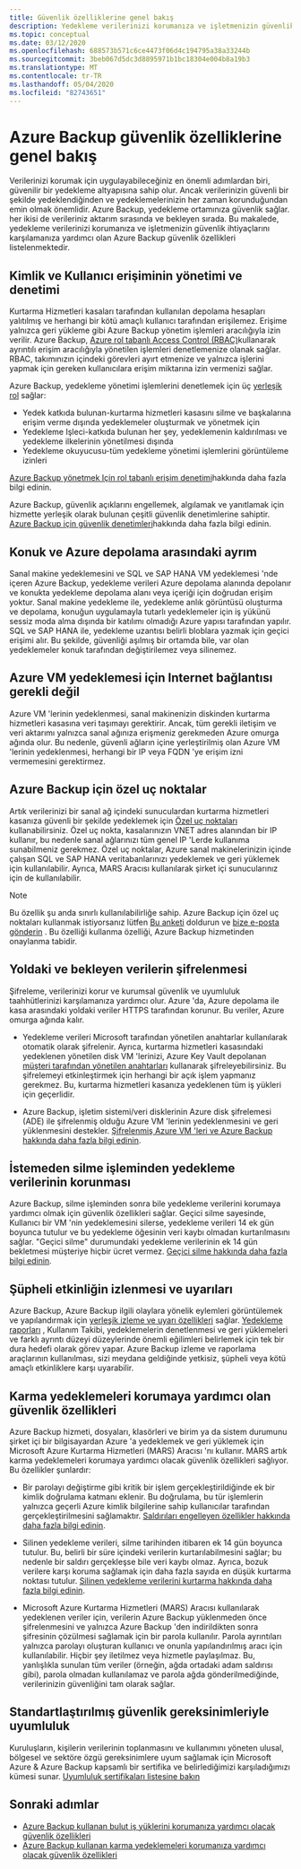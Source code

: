 ```yaml
---
title: Güvenlik özelliklerine genel bakış
description: Yedekleme verilerinizi korumanıza ve işletmenizin güvenlik ihtiyaçlarını karşılamanıza yardımcı olan Azure Backup güvenlik özellikleri hakkında bilgi edinin.
ms.topic: conceptual
ms.date: 03/12/2020
ms.openlocfilehash: 688573b571c6ce4473f06d4c194795a38a33244b
ms.sourcegitcommit: 3beb067d5dc3d8895971b1bc18304e004b8a19b3
ms.translationtype: MT
ms.contentlocale: tr-TR
ms.lasthandoff: 05/04/2020
ms.locfileid: "82743651"
---
```

# <a name="overview-of-security-features-in-azure-backup"></a>Azure Backup güvenlik özelliklerine genel bakış

Verilerinizi korumak için uygulayabileceğiniz en önemli adımlardan biri, güvenilir bir yedekleme altyapısına sahip olur. Ancak verilerinizin güvenli bir şekilde yedeklendiğinden ve yedeklemelerinizin her zaman korunduğundan emin olmak önemlidir. Azure Backup, yedekleme ortamınıza güvenlik sağlar. her ikisi de verileriniz aktarım sırasında ve bekleyen sırada. Bu makalede, yedekleme verilerinizi korumanıza ve işletmenizin güvenlik ihtiyaçlarını karşılamanıza yardımcı olan Azure Backup güvenlik özellikleri listelenmektedir.

## <a name="management-and-control-of-identity-and-user-access"></a>Kimlik ve Kullanıcı erişiminin yönetimi ve denetimi

Kurtarma Hizmetleri kasaları tarafından kullanılan depolama hesapları yalıtılmış ve herhangi bir kötü amaçlı kullanıcı tarafından erişilemez. Erişime yalnızca geri yükleme gibi Azure Backup yönetim işlemleri aracılığıyla izin verilir. Azure Backup, [Azure rol tabanlı Access Control (RBAC)](https://docs.microsoft.com/azure/backup/backup-rbac-rs-vault)kullanarak ayrıntılı erişim aracılığıyla yönetilen işlemleri denetlemenize olanak sağlar. RBAC, takımınızın içindeki görevleri ayırt etmenize ve yalnızca işlerini yapmak için gereken kullanıcılara erişim miktarına izin vermenizi sağlar.

Azure Backup, yedekleme yönetimi işlemlerini denetlemek için üç [yerleşik rol](https://docs.microsoft.com/azure/role-based-access-control/built-in-roles) sağlar:

* Yedek katkıda bulunan-kurtarma hizmetleri kasasını silme ve başkalarına erişim verme dışında yedeklemeler oluşturmak ve yönetmek için
* Yedekleme Işleci-katkıda bulunan her şey, yedeklemenin kaldırılması ve yedekleme ilkelerinin yönetilmesi dışında
* Yedekleme okuyucusu-tüm yedekleme yönetimi işlemlerini görüntüleme izinleri

[Azure Backup yönetmek Için rol tabanlı erişim denetimi](https://docs.microsoft.com/azure/backup/backup-rbac-rs-vault)hakkında daha fazla bilgi edinin.

Azure Backup, güvenlik açıklarını engellemek, algılamak ve yanıtlamak için hizmette yerleşik olarak bulunan çeşitli güvenlik denetimlerine sahiptir. [Azure Backup için güvenlik denetimleri](https://docs.microsoft.com/azure/backup/backup-security-controls)hakkında daha fazla bilgi edinin.

## <a name="separation-between-guest-and-azure-storage"></a>Konuk ve Azure depolama arasındaki ayrım

Sanal makine yedeklemesini ve SQL ve SAP HANA VM yedeklemesi 'nde içeren Azure Backup, yedekleme verileri Azure depolama alanında depolanır ve konukta yedekleme depolama alanı veya içeriği için doğrudan erişim yoktur.  Sanal makine yedekleme ile, yedekleme anlık görüntüsü oluşturma ve depolama, konuğun uygulamayla tutarlı yedeklemeler için iş yükünü sessiz moda alma dışında bir katılımı olmadığı Azure yapısı tarafından yapılır.  SQL ve SAP HANA ile, yedekleme uzantısı belirli bloblara yazmak için geçici erişimi alır.  Bu şekilde, güvenliği aşılmış bir ortamda bile, var olan yedeklemeler konuk tarafından değiştirilemez veya silinemez.

## <a name="internet-connectivity-not-required-for-azure-vm-backup"></a>Azure VM yedeklemesi için Internet bağlantısı gerekli değil

Azure VM 'lerinin yedeklenmesi, sanal makinenizin diskinden kurtarma hizmetleri kasasına veri taşımayı gerektirir. Ancak, tüm gerekli iletişim ve veri aktarımı yalnızca sanal ağınıza erişmeniz gerekmeden Azure omurga ağında olur. Bu nedenle, güvenli ağların içine yerleştirilmiş olan Azure VM 'lerinin yedeklenmesi, herhangi bir IP veya FQDN 'ye erişim izni vermemesini gerektirmez.

## <a name="private-endpoints-for-azure-backup"></a>Azure Backup için özel uç noktalar

Artık verilerinizi bir sanal ağ içindeki sunuculardan kurtarma hizmetleri kasanıza güvenli bir şekilde yedeklemek için [Özel uç noktaları](https://docs.microsoft.com/azure/private-link/private-endpoint-overview) kullanabilirsiniz. Özel uç nokta, kasalarınızın VNET adres alanından bir IP kullanır, bu nedenle sanal ağlarınızı tüm genel IP 'Lerde kullanıma sunabilmeniz gerekmez. Özel uç noktalar, Azure sanal makinelerinizin içinde çalışan SQL ve SAP HANA veritabanlarınızı yedeklemek ve geri yüklemek için kullanılabilir. Ayrıca, MARS Aracısı kullanılarak şirket içi sunucularınız için de kullanılabilir.

>[!NOTE]
> Bu özellik şu anda sınırlı kullanılabilirliğe sahip. Azure Backup için özel uç noktaları kullanmak istiyorsanız lütfen [Bu anketi](https://forms.microsoft.com/Pages/ResponsePage.aspx?id=v4j5cvGGr0GRqy180BHbR0H3_nezt2RNkpBCUTbWEapUQk5EQ1QxRzVOWDNDS1Y1Q0xLTkdLQ0U0RC4u) doldurun ve [bize e-posta gönderin](mailto:azbackupnetsec@microsoft.com) . Bu özelliği kullanma özelliği, Azure Backup hizmetinden onaylanma tabidir.

## <a name="encryption-of-data-in-transit-and-at-rest"></a>Yoldaki ve bekleyen verilerin şifrelenmesi

Şifreleme, verilerinizi korur ve kurumsal güvenlik ve uyumluluk taahhütlerinizi karşılamanıza yardımcı olur. Azure 'da, Azure depolama ile kasa arasındaki yoldaki veriler HTTPS tarafından korunur. Bu veriler, Azure omurga ağında kalır.

* Yedekleme verileri Microsoft tarafından yönetilen anahtarlar kullanılarak otomatik olarak şifrelenir. Ayrıca, kurtarma hizmetleri kasasındaki yedeklenen yönetilen disk VM 'lerinizi, Azure Key Vault depolanan [müşteri tarafından yönetilen anahtarları](backup-encryption.md#encryption-of-backup-data-using-customer-managed-keys) kullanarak şifreleyebilirsiniz. Bu şifrelemeyi etkinleştirmek için herhangi bir açık işlem yapmanız gerekmez. Bu, kurtarma hizmetleri kasanıza yedeklenen tüm iş yükleri için geçerlidir.

* Azure Backup, işletim sistemi/veri disklerinin Azure disk şifrelemesi (ADE) ile şifrelenmiş olduğu Azure VM 'lerinin yedeklenmesini ve geri yüklenmesini destekler. [Şifrelenmiş Azure VM 'leri ve Azure Backup hakkında daha fazla bilgi edinin](https://docs.microsoft.com/azure/backup/backup-azure-vms-encryption).

## <a name="protection-of-backup-data-from-unintentional-deletes"></a>İstemeden silme işleminden yedekleme verilerinin korunması

Azure Backup, silme işleminden sonra bile yedekleme verilerini korumaya yardımcı olmak için güvenlik özellikleri sağlar. Geçici silme sayesinde, Kullanıcı bir VM 'nin yedeklemesini silerse, yedekleme verileri 14 ek gün boyunca tutulur ve bu yedekleme öğesinin veri kaybı olmadan kurtarılmasını sağlar. "Geçici silme" durumundaki yedekleme verilerinin ek 14 gün bekletmesi müşteriye hiçbir ücret vermez. [Geçici silme hakkında daha fazla bilgi edinin](backup-azure-security-feature-cloud.md).

## <a name="monitoring-and-alerts-of-suspicious-activity"></a>Şüpheli etkinliğin izlenmesi ve uyarıları

Azure Backup, Azure Backup ilgili olaylara yönelik eylemleri görüntülemek ve yapılandırmak için [yerleşik izleme ve uyarı özellikleri](https://docs.microsoft.com/azure/backup/backup-azure-monitoring-built-in-monitor) sağlar. [Yedekleme raporları](https://docs.microsoft.com/azure/backup/configure-reports) , Kullanım Takibi, yedeklemelerin denetlenmesi ve geri yüklemeleri ve farklı ayrıntı düzeyi düzeylerinde önemli eğilimleri belirlemek için tek bir dura hedefi olarak görev yapar. Azure Backup izleme ve raporlama araçlarının kullanılması, sizi meydana geldiğinde yetkisiz, şüpheli veya kötü amaçlı etkinliklere karşı uyarabilir.

## <a name="security-features-to-help-protect-hybrid-backups"></a>Karma yedeklemeleri korumaya yardımcı olan güvenlik özellikleri

Azure Backup hizmeti, dosyaları, klasörleri ve birim ya da sistem durumunu şirket içi bir bilgisayardan Azure 'a yedeklemek ve geri yüklemek için Microsoft Azure Kurtarma Hizmetleri (MARS) Aracısı 'nı kullanır. MARS artık karma yedeklemeleri korumaya yardımcı olacak güvenlik özellikleri sağlıyor. Bu özellikler şunlardır:

* Bir parolayı değiştirme gibi kritik bir işlem gerçekleştirildiğinde ek bir kimlik doğrulama katmanı eklenir. Bu doğrulama, bu tür işlemlerin yalnızca geçerli Azure kimlik bilgilerine sahip kullanıcılar tarafından gerçekleştirilmesini sağlamaktır. [Saldırıları engelleyen özellikler hakkında daha fazla bilgi edinin](https://docs.microsoft.com/azure/backup/backup-azure-security-feature#prevent-attacks).

* Silinen yedekleme verileri, silme tarihinden itibaren ek 14 gün boyunca tutulur. Bu, belirli bir süre içindeki verilerin kurtarılabilmesini sağlar; bu nedenle bir saldırı gerçekleşse bile veri kaybı olmaz. Ayrıca, bozuk verilere karşı koruma sağlamak için daha fazla sayıda en düşük kurtarma noktası tutulur. [Silinen yedekleme verilerini kurtarma hakkında daha fazla bilgi edinin](https://docs.microsoft.com/azure/backup/backup-azure-security-feature#recover-deleted-backup-data).

* Microsoft Azure Kurtarma Hizmetleri (MARS) Aracısı kullanılarak yedeklenen veriler için, verilerin Azure Backup yüklenmeden önce şifrelenmesini ve yalnızca Azure Backup 'den indirildikten sonra şifresinin çözülmesi sağlamak için bir parola kullanılır. Parola ayrıntıları yalnızca parolayı oluşturan kullanıcı ve onunla yapılandırılmış aracı için kullanılabilir. Hiçbir şey iletilmez veya hizmetle paylaşılmaz. Bu, yanlışlıkla sunulan tüm veriler (örneğin, ağda ortadaki adam saldırısı gibi), parola olmadan kullanılamaz ve parola ağda gönderilmediğinde, verilerinizin güvenliğini tam olarak sağlar.

## <a name="compliance-with-standardized-security-requirements"></a>Standartlaştırılmış güvenlik gereksinimleriyle uyumluluk

Kuruluşların, kişilerin verilerinin toplanmasını ve kullanımını yöneten ulusal, bölgesel ve sektöre özgü gereksinimlere uyum sağlamak için Microsoft Azure & Azure Backup kapsamlı bir sertifika ve belirlediğimizi karşıladığımızı kümesi sunar. [Uyumluluk sertifikaları listesine bakın](compliance-offerings.md)

## <a name="next-steps"></a>Sonraki adımlar

* [Azure Backup kullanan bulut iş yüklerini korumanıza yardımcı olacak güvenlik özellikleri](backup-azure-security-feature-cloud.md)
* [Azure Backup kullanan karma yedeklemeleri korumanıza yardımcı olacak güvenlik özellikleri](backup-azure-security-feature.md)
